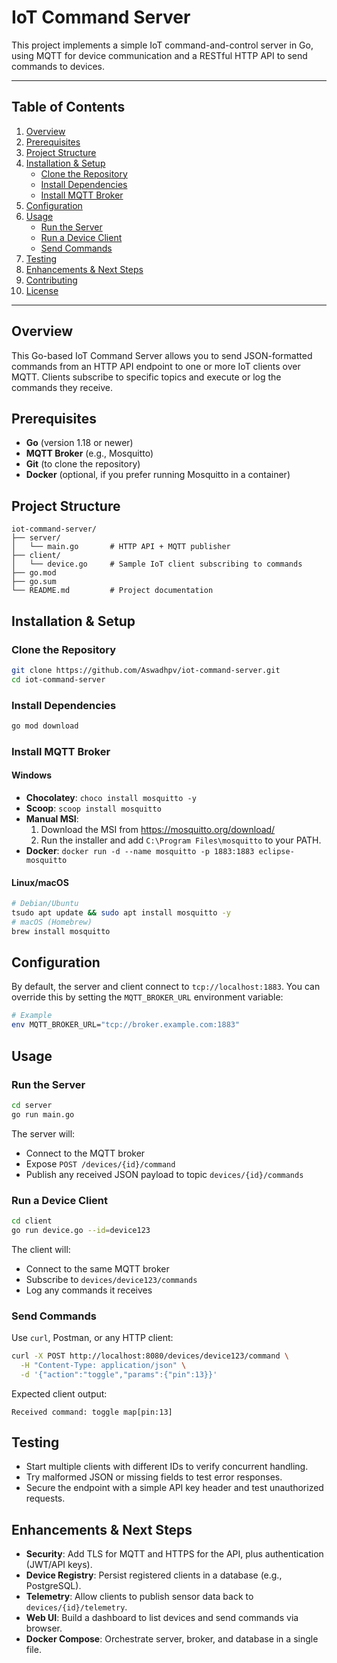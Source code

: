 # IoT Command Server

This project implements a simple IoT command-and-control server in Go, using MQTT for device communication and a RESTful HTTP API to send commands to devices.

---

## Table of Contents

1. [Overview](#overview)
2. [Prerequisites](#prerequisites)
3. [Project Structure](#project-structure)
4. [Installation & Setup](#installation--setup)
   - [Clone the Repository](#clone-the-repository)
   - [Install Dependencies](#install-dependencies)
   - [Install MQTT Broker](#install-mqtt-broker)
5. [Configuration](#configuration)
6. [Usage](#usage)
   - [Run the Server](#run-the-server)
   - [Run a Device Client](#run-a-device-client)
   - [Send Commands](#send-commands)
7. [Testing](#testing)
8. [Enhancements & Next Steps](#enhancements--next-steps)
9. [Contributing](#contributing)
10. [License](#license)

---

## Overview

This Go-based IoT Command Server allows you to send JSON-formatted commands from an HTTP API endpoint to one or more IoT clients over MQTT. Clients subscribe to specific topics and execute or log the commands they receive.

## Prerequisites

- **Go** (version 1.18 or newer)
- **MQTT Broker** (e.g., Mosquitto)
- **Git** (to clone the repository)
- **Docker** (optional, if you prefer running Mosquitto in a container)

## Project Structure

```
iot-command-server/
├── server/
│   └── main.go       # HTTP API + MQTT publisher
├── client/
│   └── device.go     # Sample IoT client subscribing to commands
├── go.mod
├── go.sum
└── README.md         # Project documentation
```

## Installation & Setup

### Clone the Repository

```bash
git clone https://github.com/Aswadhpv/iot-command-server.git
cd iot-command-server
```

### Install Dependencies

```bash
go mod download
```

### Install MQTT Broker

#### Windows

- **Chocolatey**:  `choco install mosquitto -y`
- **Scoop**:      `scoop install mosquitto`
- **Manual MSI**:
  1. Download the MSI from https://mosquitto.org/download/
  2. Run the installer and add `C:\Program Files\mosquitto` to your PATH.
- **Docker**:     `docker run -d --name mosquitto -p 1883:1883 eclipse-mosquitto`

#### Linux/macOS

```bash
# Debian/Ubuntu
tsudo apt update && sudo apt install mosquitto -y
# macOS (Homebrew)
brew install mosquitto
```

## Configuration

By default, the server and client connect to `tcp://localhost:1883`. You can override this by setting the `MQTT_BROKER_URL` environment variable:

```bash
# Example
env MQTT_BROKER_URL="tcp://broker.example.com:1883"
```

## Usage

### Run the Server

```bash
cd server
go run main.go
```

The server will:

- Connect to the MQTT broker
- Expose `POST /devices/{id}/command`
- Publish any received JSON payload to topic `devices/{id}/commands`

### Run a Device Client

```bash
cd client
go run device.go --id=device123
```

The client will:

- Connect to the same MQTT broker
- Subscribe to `devices/device123/commands`
- Log any commands it receives

### Send Commands

Use `curl`, Postman, or any HTTP client:

```bash
curl -X POST http://localhost:8080/devices/device123/command \
  -H "Content-Type: application/json" \
  -d '{"action":"toggle","params":{"pin":13}}'
```

Expected client output:

```
Received command: toggle map[pin:13]
```

## Testing

- Start multiple clients with different IDs to verify concurrent handling.
- Try malformed JSON or missing fields to test error responses.
- Secure the endpoint with a simple API key header and test unauthorized requests.

## Enhancements & Next Steps

- **Security**: Add TLS for MQTT and HTTPS for the API, plus authentication (JWT/API keys).
- **Device Registry**: Persist registered clients in a database (e.g., PostgreSQL).
- **Telemetry**: Allow clients to publish sensor data back to `devices/{id}/telemetry`.
- **Web UI**: Build a dashboard to list devices and send commands via browser.
- **Docker Compose**: Orchestrate server, broker, and database in a single file.

